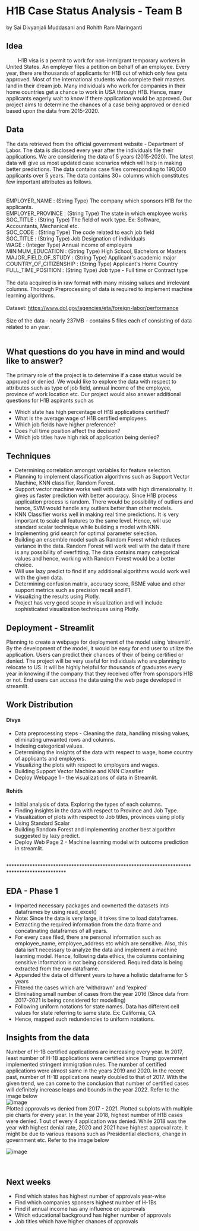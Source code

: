 # H1B Case Status Analysis - Team B
by Sai Divyanjali Muddasani and Rohith Ram Maringanti
## Idea
  &nbsp; &nbsp; &nbsp;&nbsp;&nbsp; H1B visa is a permit to work for non-immigrant temporary workers in United States. An employer files a petition on behalf of an employee. Every year, there are thousands of applicants for H1B out of which only few gets approved. Most of the international students who complete their masters land in their dream job. Many individuals who work for companies in their home countries get a chance to work in USA through H1B. Hence, many applicants eagerly wait to know if there application would be approved. Our project aims to determine the chances of a case being approved or denied based upon the data from 2015-2020. 

## Data
The data retrieved from the official government website - Department of Labor. The data is disclosed every year after the individuals file their applications. We are considering the data of 5 years (2015-2020). The latest data will give us most updated case scenarios which will help in making better predictions. The data contains case files corresponding to 190,000 applicants over 5 years. The data contains 30+ columns which constitutes few important attributes as follows.    
<br><br>
EMPLOYER_NAME : (String Type) The company which sponsors H1B for the applicants. <br>
EMPLOYER_PROVINCE : (String Type) The state in which employee works <br>
SOC_TITLE : (String Type) The field of work type. Ex: Software, Accountants, Mechanical etc.<br>
SOC_CODE : (String Type) The code related to each job field<br>
SOC_TITLE : (String Type) Job Designation of individuals<br>
WAGE : (Integer Type) Annual income of employers <br>
MINIMUM_EDUCATION : (String Type) High School, Bachelors or Masters <br>
MAJOR_FIELD_OF_STUDY : (String Type) Applicant's academic major<br>
COUNTRY_OF_CITIZENSHIP : (String Type) Applicant's Home Country <br>
FULL_TIME_POSITION : (String Type) Job type - Full time or Contract type
<br><br>
The data acquired is in raw format with many missing values and irrelevant columns. Thorough Preprocessing of data is required to implement machine learning algorithms. 
<br><br>
Dataset: https://www.dol.gov/agencies/eta/foreign-labor/performance <br><br>
Size of the data - nearly 237MB - contains 5 files each of consisting of data related to an year.<br><br>

## What questions do you have in mind and would like to answer?
The primary role of the project is to determine if a case status would be approved or denied. We would like to explore the data with respect to attributes such as type of job field, annual income of the employee, province of work location etc. Our project would also answer additional questions for H1B aspirants such as<br>
- Which state has high percentage of H1B applications certified? 
- What is the average wage of H1B certified employees. 
- Which job fields have higher preference?
- Does Full time position affect the decision?
- Which job titles have high risk of application being denied?

## Techniques
- Determining correlation amongst variables for feature selection. 
- Planning to implement classification algorithms such as Support Vector Machine, KNN classifier, Random Forest.
- Support vector machine works well with data with high dimensionality. It gives us faster prediction with better accuracy. Since H1B process application process is random. There would be possibility of outliers and hence, SVM would handle any outliers better than other models. <br>
- KNN Classifier works well in making real time predictions. It is very important to scale all features to the same level. Hence, will use standard scalar technique while building a model with KNN. 
- Implementing grid search for optimal parameter selection.
- Building an ensemble model such as Random Forest which reduces variance in the data. Random Forest will work well with the data if there is any possibility of overfitting. The data contains many categorical values and hence, working with Random Forest would be a better choice.
- Will use lazy predict to find if any additional algorithms would work well with the given data. 
- Determining confusion matrix, accuracy score, RSME value and other support metrics such as precision recall and F1. 
- Visualizing the results using Plotly. 
- Project has very good scope in visualization and will include sophisticated visualization techniques using Plotly.  


## Deployment - Streamlit
Planning to create a webpage for deployment of the model using ‘streamlit’. By the development of the model, it would be easy for end user to utilize the application. Users can predict their chances of their of being certified or denied. The project will be very useful for individuals who are planning to relocate to US. It will be highly helpful for thousands of graduates every year in knowing if the company that they received offer from sponspors H1B or not. End users can access the data using the web page developed in streamlit.  

## Work Distribution
#### Divya
- Data preprocessing steps - Cleaning the data, handling missing values, eliminating unwanted rows and columns.
- Indexing categorical values. 
- Determining the insights of the data with respect to wage, home country of applicants and employers. 
- Visualizing the plots with respect to employers and wages. 
- Building Support Vector Machine and KNN Classifier
- Deploy Webpage 1 - the visualizations of data in Streamlit. 
#### Rohith
- Initial analysis of data. Exploring the types of each columns. 
- Finding insights in the data with respect to Province and Job Type. 
- Visualization of plots with respect to Job titles, provinces using plotly
- Using Standard Scalar
- Building Random Forest and implementing another best algorithm suggested by lazy predict.
- Deploy Web Page 2 - Machine learning model with outcome prediction in streamlit. 
<br>
**********************************************************************************************
<br>

## EDA - Phase 1
- Imported necessary packages and covnerted the datasets into dataframes by using read_excel()
- Note: Since the data is very large, it takes time to load dataframes. 
- Extracting the required information from the data frame and concatinating dataframes of all years.
- For every case filed, there are personal information such as employee_name, employee_address etc which are sensitive. Also, this data isn't necessary to analyze the data and implement a machine learning model. Hence, following data ethics, the columns containing sensitive information is not being considered. Required data is being extracted from the raw dataframe.
- Appended the data of different years to have a holistic dataframe for 5 years
- Filtered the cases which are 'withdrawn' and 'expired'
- Eliminating small number of cases from the year 2016 (Since data from 2017-2021 is being considered for modelling)
- Following uniform notations for state names. Data has different cell values for state referring to same state. Ex: California, CA
- Hence, mapped such redundencies to uniform notations. 
## Insights from the data
Number of H-1B certified applications are increasing every year. In 2017, least number of H-1B applications were certified since Trump government implemented stringent immigration rules. The number of certified applications were almost same in the years 2019 and 2020. In the recent past, number of H-1B applications nearly doubled to that of 2017. With the given trend, we can come to the conclusion that number of certified cases will definitely increase leaps and bounds in the year 2022. Refer to the image below <br>
![image](https://user-images.githubusercontent.com/93351186/154819652-5ed94486-fd21-428c-b2ba-10ef9e8a7932.png)
<br>
Plotted approvals vs denied from 2017 - 2021. Plotted subplots with multiple pie charts for every year. In the year 2018, highest number of H1B cases were denied. 1 out of every 4 application was denied. While 2018 was the year with highest denial rate, 2020 and 2021 have highest approval rate. It might be due to various reasons such as Presidential elections, change in government etc.  Refer to the image below 
<br>

![image](https://user-images.githubusercontent.com/93351186/154819766-bb03554a-1cc4-49f6-8d6b-0071dbdb009a.png)

<br>

## Next weeks
- Find which states has highest number of approvals year-wise
- Find which companies sponsers highest number of H-1Bs 
- Find if annual income has any influence on approvals
- Which educational background has higher number of approvals
- Job titles which have higher chances of approvals

